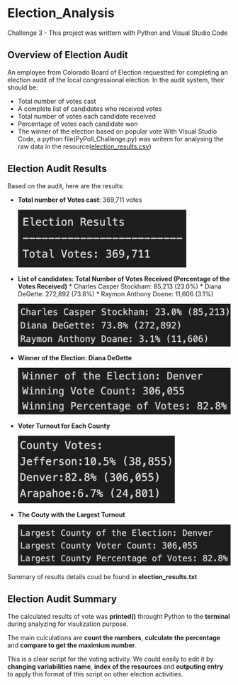 # Election_Analysis
Challenge 3 - This project was writtern with Python and Visual Studio Code

## Overview of Election Audit
An employee from Colorado Board of Election requestted for completing an election audit of the local congressional election.  In the audit system, their should be:
- Total number of votes cast
- A complete list of candidates who received votes
- Total number of votes each candidate received
- Percentage of votes each candidate won
- The winner of the election based on popular vote
With Visual Studio Code, a python file(PyPoll_Challenge.py) was writern for analysing the raw data in the resource([election_results.csv](Resources/election_results.csv))

## Election Audit Results
Based on the audit, here are the results:
- **Total number of Votes cast**: 369,711 votes

     ![election_results](Resources/election_results.png)

- **List of candidates: Total Number of Votes Received (Percentage of the Votes Received)**
      * Charles Casper Stockham: 85,213 (23.0%)
      * Diana DeGette: 272,892 (73.8%)
      * Raymon Anthony Doene: 11,606 (3.1%)
      
     ![candidate_details](Resources/candidate_details.png)
      
- **Winner of the Election**: **Diana DeGette**

     ![winner_of_the_election](Resources/winner_of_the_election.png)
      

- **Voter Turnout for Each County**

     ![county_votes](Resources/county_votes.png)

- **The Couty with the Largest Turnout**

     ![largest_county](Resources/largest_county.png)


Summary of results details coud be found in **election_results.txt**

## Election Audit Summary

The calculated results of vote was **printed()** throught Python to the **terminal** during analyzing for visulization purpose.

The main culculations are **count the numbers**, **culculate the percentage** and **compare to get the maximium number**.

This is a clear script for the voting activity. We could easily to edit it by **changing variabilities name**, **index of the resources** and **outputing entry** to apply this format of this script on other election activities. 

